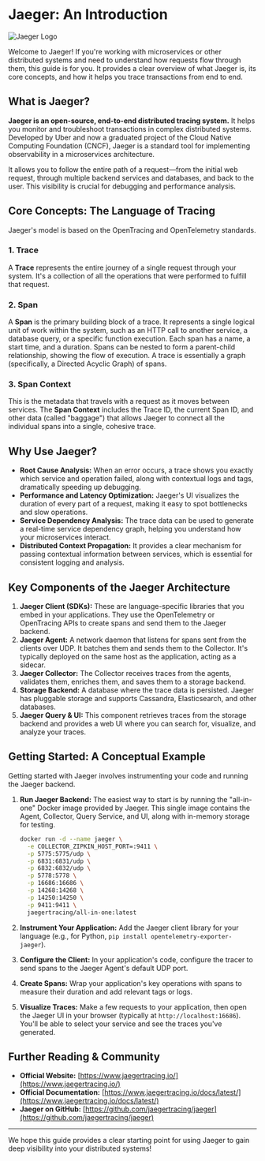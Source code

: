 # Jaeger: An Introduction

![Jaeger Logo](https://www.jaegertracing.io/img/jaeger-logo-color.svg)

Welcome to Jaeger! If you're working with microservices or other distributed systems and need to understand how requests flow through them, this guide is for you. It provides a clear overview of what Jaeger is, its core concepts, and how it helps you trace transactions from end to end.

## What is Jaeger?

**Jaeger is an open-source, end-to-end distributed tracing system.** It helps you monitor and troubleshoot transactions in complex distributed systems. Developed by Uber and now a graduated project of the Cloud Native Computing Foundation (CNCF), Jaeger is a standard tool for implementing observability in a microservices architecture.

It allows you to follow the entire path of a request—from the initial web request, through multiple backend services and databases, and back to the user. This visibility is crucial for debugging and performance analysis.

## Core Concepts: The Language of Tracing

Jaeger's model is based on the OpenTracing and OpenTelemetry standards.

### 1. Trace
A **Trace** represents the entire journey of a single request through your system. It's a collection of all the operations that were performed to fulfill that request.

### 2. Span
A **Span** is the primary building block of a trace. It represents a single logical unit of work within the system, such as an HTTP call to another service, a database query, or a specific function execution. Each span has a name, a start time, and a duration. Spans can be nested to form a parent-child relationship, showing the flow of execution. A trace is essentially a graph (specifically, a Directed Acyclic Graph) of spans.

### 3. Span Context
This is the metadata that travels with a request as it moves between services. The **Span Context** includes the Trace ID, the current Span ID, and other data (called "baggage") that allows Jaeger to connect all the individual spans into a single, cohesive trace.

## Why Use Jaeger?

* **Root Cause Analysis:** When an error occurs, a trace shows you exactly which service and operation failed, along with contextual logs and tags, dramatically speeding up debugging.
* **Performance and Latency Optimization:** Jaeger's UI visualizes the duration of every part of a request, making it easy to spot bottlenecks and slow operations.
* **Service Dependency Analysis:** The trace data can be used to generate a real-time service dependency graph, helping you understand how your microservices interact.
* **Distributed Context Propagation:** It provides a clear mechanism for passing contextual information between services, which is essential for consistent logging and analysis.

## Key Components of the Jaeger Architecture

1.  **Jaeger Client (SDKs):** These are language-specific libraries that you embed in your applications. They use the OpenTelemetry or OpenTracing APIs to create spans and send them to the Jaeger backend.
2.  **Jaeger Agent:** A network daemon that listens for spans sent from the clients over UDP. It batches them and sends them to the Collector. It's typically deployed on the same host as the application, acting as a sidecar.
3.  **Jaeger Collector:** The Collector receives traces from the agents, validates them, enriches them, and saves them to a storage backend.
4.  **Storage Backend:** A database where the trace data is persisted. Jaeger has pluggable storage and supports Cassandra, Elasticsearch, and other databases.
5.  **Jaeger Query & UI:** This component retrieves traces from the storage backend and provides a web UI where you can search for, visualize, and analyze your traces.

## Getting Started: A Conceptual Example

Getting started with Jaeger involves instrumenting your code and running the Jaeger backend.

1.  **Run Jaeger Backend:** The easiest way to start is by running the "all-in-one" Docker image provided by Jaeger. This single image contains the Agent, Collector, Query Service, and UI, along with in-memory storage for testing.

    ```bash
    docker run -d --name jaeger \
      -e COLLECTOR_ZIPKIN_HOST_PORT=:9411 \
      -p 5775:5775/udp \
      -p 6831:6831/udp \
      -p 6832:6832/udp \
      -p 5778:5778 \
      -p 16686:16686 \
      -p 14268:14268 \
      -p 14250:14250 \
      -p 9411:9411 \
      jaegertracing/all-in-one:latest
    ```
2.  **Instrument Your Application:** Add the Jaeger client library for your language (e.g., for Python, `pip install opentelemetry-exporter-jaeger`).
3.  **Configure the Client:** In your application's code, configure the tracer to send spans to the Jaeger Agent's default UDP port.
4.  **Create Spans:** Wrap your application's key operations with spans to measure their duration and add relevant tags or logs.
5.  **Visualize Traces:** Make a few requests to your application, then open the Jaeger UI in your browser (typically at `http://localhost:16686`). You'll be able to select your service and see the traces you've generated.

## Further Reading & Community

* **Official Website:** [https://www.jaegertracing.io/](https://www.jaegertracing.io/)
* **Official Documentation:** [https://www.jaegertracing.io/docs/latest/](https://www.jaegertracing.io/docs/latest/)
* **Jaeger on GitHub:** [https://github.com/jaegertracing/jaeger](https://github.com/jaegertracing/jaeger)

---
We hope this guide provides a clear starting point for using Jaeger to gain deep visibility into your distributed systems!